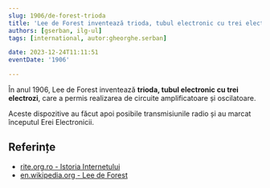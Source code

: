 ```yaml
---
slug: 1906/de-forest-trioda
title: 'Lee de Forest inventează trioda, tubul electronic cu trei electrozi'
authors: [gserban, ilg-ul]
tags: [international, autor:gheorghe.serban]

date: 2023-12-24T11:11:51
eventDate: '1906'

---
```


În anul 1906, Lee de Forest inventează **trioda, tubul electronic cu
trei electrozi**, care a permis realizarea
de circuite amplificatoare și oscilatoare.

<!-- truncate -->

Aceste dispozitive au făcut apoi posibile transmisiunile radio și au
marcat începutul Erei Electronicii.

## Referințe

- [rite.org.ro - Istoria Internetului](https://rite.org.ro/istoria-internetului/)
- [en.wikipedia.org - Lee de Forest](https://en.wikipedia.org/wiki/Lee_de_Forest)
